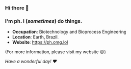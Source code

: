 ### Hi there 👋

<!--
**PhantomHydraPH/PhantomHydraPH** is a ✨ _special_ ✨ repository because its `README.md` (this file) appears on your GitHub profile.
-->
### I'm ph. I (*sometimes*) do things.
- **Occupation**: Biotechnology and Bioprocess Engineering
- **Location**: Earth, Brazil.
- **Website**: https://ph.omg.lol

(For more information, please visit my website 😊)

*Have a wonderful day! ❤️*
